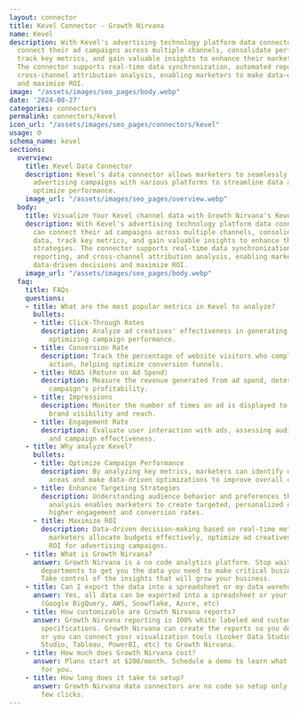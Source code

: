```yaml
---
layout: connector
title: Kevel Connector - Growth Nirvana
name: Kevel
description: With Kevel's advertising technology platform data connector, users can
  connect their ad campaigns across multiple channels, consolidate performance data,
  track key metrics, and gain valuable insights to enhance their marketing strategies.
  The connector supports real-time data synchronization, automated reporting, and
  cross-channel attribution analysis, enabling marketers to make data-driven decisions
  and maximize ROI.
image: "/assets/images/seo_pages/body.webp"
date: '2024-08-27'
categories: connectors
permalink: connectors/kevel
icon_url: "/assets/images/seo_pages/connectors/kevel"
usage: 0
schema_name: kevel
sections:
  overview:
    title: Kevel Data Connector
    description: Kevel's data connector allows marketers to seamlessly integrate their
      advertising campaigns with various platforms to streamline data analysis and
      optimize performance.
    image_url: "/assets/images/seo_pages/overview.webp"
  body:
    title: Visualize Your Kevel channel data with Growth Nirvana's Kevel Connector
    description: With Kevel's advertising technology platform data connector, users
      can connect their ad campaigns across multiple channels, consolidate performance
      data, track key metrics, and gain valuable insights to enhance their marketing
      strategies. The connector supports real-time data synchronization, automated
      reporting, and cross-channel attribution analysis, enabling marketers to make
      data-driven decisions and maximize ROI.
    image_url: "/assets/images/seo_pages/body.webp"
  faq:
    title: FAQs
    questions:
    - title: What are the most popular metrics in Kevel to analyze?
      bullets:
      - title: Click-Through Rates
        description: Analyze ad creatives' effectiveness in generating clicks and
          optimizing campaign performance.
      - title: Conversion Rate
        description: Track the percentage of website visitors who complete a desired
          action, helping optimize conversion funnels.
      - title: ROAS (Return on Ad Spend)
        description: Measure the revenue generated from ad spend, determining the
          campaign's profitability.
      - title: Impressions
        description: Monitor the number of times an ad is displayed to users, gauging
          brand visibility and reach.
      - title: Engagement Rate
        description: Evaluate user interaction with ads, assessing audience interest
          and campaign effectiveness.
    - title: Why analyze Kevel?
      bullets:
      - title: Optimize Campaign Performance
        description: By analyzing key metrics, marketers can identify underperforming
          areas and make data-driven optimizations to improve overall campaign performance.
      - title: Enhance Targeting Strategies
        description: Understanding audience behavior and preferences through data
          analysis enables marketers to create targeted, personalized campaigns for
          higher engagement and conversion rates.
      - title: Maximize ROI
        description: Data-driven decision-making based on real-time metrics helps
          marketers allocate budgets effectively, optimize ad creatives, and improve
          ROI for advertising campaigns.
    - title: What is Growth Nirvana?
      answer: Growth Nirvana is a no code analytics platform. Stop waiting for other
        departments to get you the data you need to make critical business decisions.
        Take control of the insights that will grow your business.
    - title: Can I export the data into a spreadsheet or my data warehouse?
      answer: Yes, all data can be exported into a spreadsheet or your data warehouse
        (Google BigQuery, AWS, Snowflake, Azure, etc)
    - title: How customizable are Growth Nirvana reports?
      answer: Growth Nirvana reporting is 100% white labeled and customized to your
        specifications. Growth Nirvana can create the reports so you don’t have to
        or you can connect your visualization tools (Looker Data Studio/Google Data
        Studio, Tableau, PowerBI, etc) to Growth Nirvana.
    - title: How much does Growth Nirvana cost?
      answer: Plans start at $200/month. Schedule a demo to learn what plan is best
        for you.
    - title: How long does it take to setup?
      answer: Growth Nirvana data connectors are no code so setup only requires a
        few clicks.
---
```

